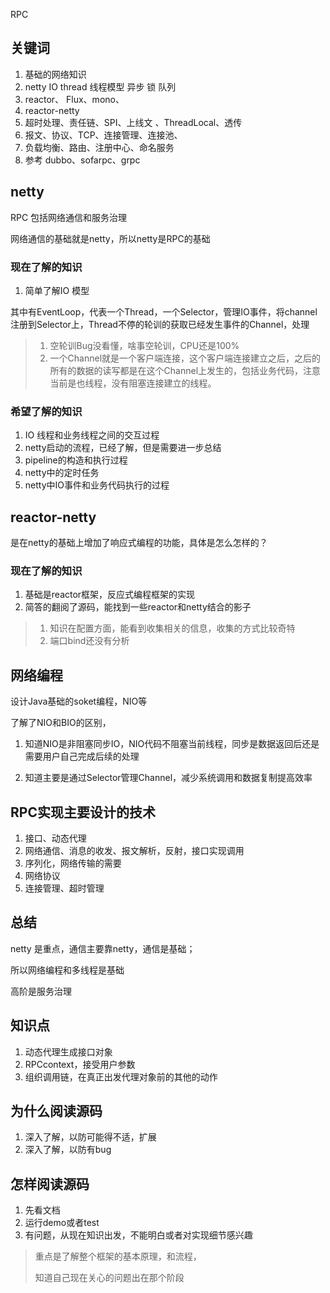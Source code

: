 RPC

## 关键词

1. 基础的网络知识
2. netty  IO thread 线程模型 异步 锁 队列 
3. reactor、 Flux、mono、
4. reactor-netty
5. 超时处理、责任链、SPI、上线文 、ThreadLocal、透传
6. 报文、协议、TCP、连接管理、连接池、
7. 负载均衡、路由、注册中心、命名服务
8. 参考 dubbo、sofarpc、grpc

## netty

RPC 包括网络通信和服务治理

网络通信的基础就是netty，所以netty是RPC的基础

### 现在了解的知识

1. 简单了解IO 模型

其中有EventLoop，代表一个Thread，一个Selector，管理IO事件，将channel注册到Selector上，Thread不停的轮训的获取已经发生事件的Channel，处理

> 1. 空轮训Bug没看懂，啥事空轮训，CPU还是100%
> 2. 一个Channel就是一个客户端连接，这个客户端连接建立之后，之后的所有的数据的读写都是在这个Channel上发生的，包括业务代码，注意当前是也线程，没有阻塞连接建立的线程。

### 希望了解的知识

1. IO 线程和业务线程之间的交互过程
2. netty启动的流程，已经了解，但是需要进一步总结
3. pipeline的构造和执行过程
4. netty中的定时任务
5. netty中IO事件和业务代码执行的过程

## reactor-netty

是在netty的基础上增加了响应式编程的功能，具体是怎么怎样的？

### 现在了解的知识

1. 基础是reactor框架，反应式编程框架的实现
2. 简答的翻阅了源码，能找到一些reactor和netty结合的影子

> 1. 知识在配置方面，能看到收集相关的信息，收集的方式比较奇特
> 2. 端口bind还没有分析

## 网络编程

设计Java基础的soket编程，NIO等

了解了NIO和BIO的区别，

1. 知道NIO是非阻塞同步IO，NIO代码不阻塞当前线程，同步是数据返回后还是需要用户自己完成后续的处理

2. 知道主要是通过Selector管理Channel，减少系统调用和数据复制提高效率

## RPC实现主要设计的技术

1. 接口、动态代理
2. 网络通信、消息的收发、报文解析，反射，接口实现调用
3. 序列化，网络传输的需要
4. 网络协议
5. 连接管理、超时管理

## 总结

netty 是重点，通信主要靠netty，通信是基础；

所以网络编程和多线程是基础

高阶是服务治理

## 知识点

1. 动态代理生成接口对象
2. RPCcontext，接受用户参数
3. 组织调用链，在真正出发代理对象前的其他的动作

## 为什么阅读源码

1. 深入了解，以防可能得不适，扩展
2. 深入了解，以防有bug

## 怎样阅读源码

1. 先看文档
2. 运行demo或者test
3. 有问题，从现在知识出发，不能明白或者对实现细节感兴趣

> 重点是了解整个框架的基本原理，和流程，
>
> 知道自己现在关心的问题出在那个阶段

